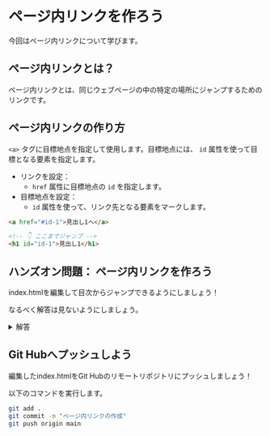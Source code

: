 # ページ内リンクを作ろう

今回はページ内リンクについて学びます。

## ページ内リンクとは？


ページ内リンクとは、同じウェブページの中の特定の場所にジャンプするためのリンクです。

## ページ内リンクの作り方


`<a>` タグに目標地点を指定して使用します。目標地点には、 `id` 属性を使って目標となる要素を指定します。

- リンクを設定：
    - `href` 属性に目標地点の `id` を指定します。
- 目標地点を設定：
    - `id` 属性を使って、リンク先となる要素をマークします。

```html
<a href="#id-1">見出し1へ</a>

<!-- 👇 ここまでジャンプ -->
<h1 id="id-1">見出し1</h1>
```

## ハンズオン問題： ページ内リンクを作ろう


index.htmlを編集して目次からジャンプできるようにしましょう！

なるべく解答は見ないようにしましょう。

<details>
<summary>解答</summary>

```html
<h1>目次</h1>
<ul>
    <li><a href="#section1">セクション1に移動</a></li>
    <li><a href="#section2">セクション2に移動</a></li>
    <li><a href="#section3">セクション3に移動</a></li>
</ul>

<h2 id="section1">セクション1</h2>
<p>ここはセクション1の内容です。</p>

<h2 id="section2">セクション2</h2>
<p>ここはセクション2の内容です。</p>

<h2 id="section3">セクション3</h2>
<p>ここはセクション3の内容です。</p>
```
</details>    

## Git Hubへプッシュしよう


編集したindex.htmlをGit Hubのリモートリポジトリにプッシュしましょう！

以下のコマンドを実行します。

```bash
git add .
git commit -m "ページ内リンクの作成"
git push origin main
```
